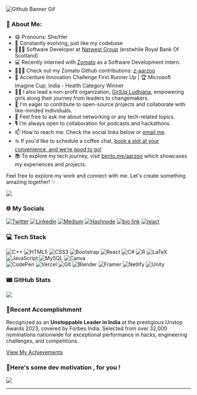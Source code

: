 <p align="center" > 

![Github Banner Gif](https://github.com/coding-finesse/coding-finesse/blob/main/Hello%20World%20(1).gif)

</p>

### 💫 About Me:

- 😄 Pronouns: She/Her
- 🌱 Constantly evolving, just like my codebase
- 👩🏻‍💻 Software Developer at [Natwest Group](https://github.com/natwest) (erstwhile Royal Bank Of Scotland)
- 💻 Recently interned with [Zomato](https://github.com/zomato) as a Software Development Intern.
- 👩🏻‍💻 Check out my Zomato Github contributions: [z-aarzoo](https://github.com/z-aarzoo)
- 🥈 Accenture Innovation Challenge First Runner Up | 🏆 Microsoft Imagine Cup, India - Health Category Winner
- 👧🏽 I also lead a non-profit organization, [GirlUp Ludhiana](https://girlupludhiana.vercel.app/), empowering girls along their journey from leaders to changemakers.
- 🤔 I'm eager to contribute to open-source projects and collaborate with like-minded individuals.
- 💬 Feel free to ask me about networking or any tech-related topics.
- 🎙️ I'm always open to collaboration for podcasts and hackathons.
- 📫 How to reach me: Check the social links below or [email me](mailto:sharma.aarzoo21@gmail.com).
- ☕ If you'd like to schedule a coffee chat, [book a slot at your convenience, and we’re good to go!](https://topmate.io/aarzoosharma)
- 📚 To explore my tech journey, visit [bento.me/aarzoo](https://bento.me/aarzoo) which showcases my experiences and projects.

Feel free to explore my work and connect with me. Let's create something amazing together! ✨
 
![](https://github.com/coding-finesse/snk/raw/output/github-contribution-grid-snake.svg)

<h3>🌐 My Socials</h3>

<a href="https://twitter.com/coding_finesse" target="_blank"><img alt="Twitter" src="https://img.shields.io/badge/twitter-%231DA1F2.svg?&style=for-the-badge&logo=twitter&logoColor=white" /></a>
<a href="https://www.linkedin.com/in/aarzoo-sharma12" target="_blank"><img alt="LinkedIn" src="https://img.shields.io/badge/linkedin-%230077B5.svg?&style=for-the-badge&logo=linkedin&logoColor=white" /></a>
<a href='https://medium.com/@aarzoo-sharma' target="_blank"><img alt='Medium' src='https://img.shields.io/badge/MEDIUM-100000?style=for-the-badge&logo=Medium&logoColor=FFFFFF&labelColor=000000&color=000000'/></a>
<a href='https://hashnode.com/@aarzoo-sharma' target="_blank"><img alt='Hashnode' src='https://img.shields.io/badge/HASHNODE-100000?style=for-the-badge&logo=Hashnode&logoColor=3B82F0&labelColor=FFFFFF&color=FFFFFF'/></a>
<a href='https://bio.link/aarzoosharma' target="_blank"><img alt='bio link' src='https://img.shields.io/badge/All_Links-100000?style=for-the-badge&logo=bio link&logoColor=0B0202&labelColor=CD129B&color=CD129B'/></a>
<a href='https://portfolio-site-coral.vercel.app/' target="_blank"><img alt='react' src='https://img.shields.io/badge/My_Portfolio Site-100000?style=for-the-badge&logo=react&logoColor=white&labelColor=black&color=B01414'/></a>

<h3>💻 Tech Stack</h3>

![C++](https://img.shields.io/badge/c++-%2300599C.svg?style=for-the-badge&logo=c%2B%2B&logoColor=white)
![HTML5](https://img.shields.io/badge/html5-%23E34F26.svg?style=for-the-badge&logo=html5&logoColor=white)
![CSS3](https://img.shields.io/badge/css3-%231572B6.svg?style=for-the-badge&logo=css3&logoColor=white)
![Bootstrap](https://img.shields.io/badge/bootstrap-%23563D7C.svg?style=for-the-badge&logo=bootstrap&logoColor=white) 
![React](https://img.shields.io/badge/react-%2320232a.svg?style=for-the-badge&logo=react&logoColor=%2361DAFB) 
![C#](https://img.shields.io/badge/c%23-%23239120.svg?style=for-the-badge&logo=c-sharp&logoColor=white)
![R](https://img.shields.io/badge/r-%23276DC3.svg?style=for-the-badge&logo=r&logoColor=white) 
![LaTeX](https://img.shields.io/badge/latex-%23008080.svg?style=for-the-badge&logo=latex&logoColor=white)
![JavaScript](https://img.shields.io/badge/javascript-%23323330.svg?style=for-the-badge&logo=javascript&logoColor=%23F7DF1E)
![MySQL](https://img.shields.io/badge/mysql-%2300f.svg?style=for-the-badge&logo=mysql&logoColor=white) 
![Canva](https://img.shields.io/badge/Canva-%2300C4CC.svg?style=for-the-badge&logo=Canva&logoColor=white)  
![CodePen](https://img.shields.io/badge/CodePen-white?style=for-the-badge&logo=codepen&logoColor=black)
![Vercel](https://img.shields.io/badge/vercel-%23000000.svg?style=for-the-badge&logo=vercel&logoColor=white) 
![Git](https://img.shields.io/badge/git-%23F05033.svg?style=for-the-badge&logo=git&logoColor=white)
![Blender](https://img.shields.io/badge/blender-%23F5792A.svg?style=for-the-badge&logo=blender&logoColor=white) 
![Framer](https://img.shields.io/badge/Framer-black?style=for-the-badge&logo=framer&logoColor=blue)
![Netlify](https://img.shields.io/badge/netlify-%23000000.svg?style=for-the-badge&logo=netlify&logoColor=#00C7B7)
![Unity](https://img.shields.io/badge/unity-%23000000.svg?style=for-the-badge&logo=unity&logoColor=white)
<!-- ![Redux](https://img.shields.io/badge/redux-%23593d88.svg?style=for-the-badge&logo=redux&logoColor=white)  -->

<!-- <h3>📈Github Activity Graph</h3>

[![Ashutosh's github activity graph](https://activity-graph.herokuapp.com/graph?username=coding-finesse&theme=radical)]
(https://github.com/ashutosh00710/github-readme-activity-graph)  -->

<h3>📟 GitHub Stats</h3>

<!-- [![Anurag's GitHub stats](https://github-readme-stats.vercel.app/api?username=coding-finesse&theme=radical&show_icons=true)](https://github.com/anuraghazra/github-readme-stats)  -->

<!-- ![](https://github-readme-streak-stats.herokuapp.com/?user=coding-finesse&theme=radical&hide_border=false)<br/> -->

![](https://github-readme-stats.vercel.app/api/top-langs/?username=coding-finesse&theme=radical&hide_border=false&include_all_commits=false&count_private=false&layout=compact)

<!-- <h3>📃Github Profile Summary Card</h3>

![](http://github-profile-summary-cards.vercel.app/api/cards/profile-details?username=coding-finesse&theme=radical) -->
<h3>🌟Recent Accomplishment</h3>
<p>Recognized as an <strong>Unstoppable Leader in India</strong> at the prestigious Unstop Awards 2023, covered by Forbes India. Selected from over 32,000 nominations nationwide for exceptional performance in hacks, engineering challenges, and competitions.</p>

<p><a href="https://github.com/coding-finesse/coding-finesse/assets/78272033/49422584-807c-4188-a05f-8f8e468ac8bb">View My Achievements</a></p>







<h3>🚀Here's some dev motivation , for you !</h3>

![](https://quotes-github-readme.vercel.app/api?type=horizontal&theme=radical)

<!-- ![Leetcode Stats](https://leetcode.card.workers.dev/?username=coding_finesse&theme=radical) -->





---

